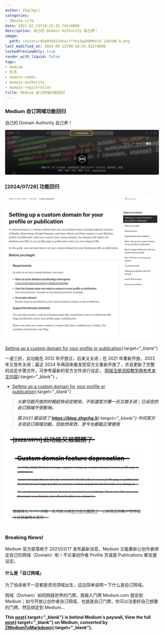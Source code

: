 ```yaml
---
author: ZhgChgLi
categories:
- ZRealm Life.
date: 2021-02-23T18:25:15.743+0000
description: 自己的 Domain Authority 自己养！
image:
  path: /assets/d9a95d4224ea/1*Yoz3gwb9HPe2d-ja6Y8W-Q.png
last_modified_at: 2024-09-22T09:16:55.922+0000
lockedPreviewOnly: true
render_with_liquid: false
tags:
- medium
- 生活
- domain-names
- domain-authority
- domain-registration
title: Medium 自订网域功能回归
---
```


### Medium 自订网域功能回归



自己的 Domain Authority 自己养！



![](/assets/d9a95d4224ea/1*Yoz3gwb9HPe2d-ja6Y8W-Q.png)



### [2024/07/28] 功能回归



![[Setting up a custom domain for your profile or publication](https://help.medium.com/hc/en-us/articles/115003053487-Setting-up-a-custom-domain-for-your-profile-or-publication){:target="_blank"}](/assets/d9a95d4224ea/1*jKAJ3wl5Zlo_0NZRgUUehA.png)



[Setting up a custom domain for your profile or publication](https://help.medium.com/hc/en-us/articles/115003053487-Setting-up-a-custom-domain-for-your-profile-or-publication){:target="_blank"}



一波三折，此功能在 2012 年开放过，后来又关闭；在 2021 年重新开放，2022 年又宣布关闭；最近 2024 年再回来看发现官方又重新开放了，并且更新了完整的设定步骤文件，可参考最新的官方文件进行设定， [网域注册流程教学再参考本文内容](https://namecheap.pxf.io/P0jdZQ){:target="_blank"} 。



- [Setting up a custom domain for your profile or publication](https://help.medium.com/hc/en-us/articles/115003053487-Setting-up-a-custom-domain-for-your-profile-or-publication){:target="_blank"}



> ***大家可趁开放的时候赶快设定使用，不知道官方哪一天又想关闭；已设定的自订网域不受影响。***



> ***我 2021 就设定了 <https://blog.zhgchg.li>{:target="_blank"} 中间官方关闭自订网域功能，但依然有效，至今也都能正常使用***



![](/assets/d9a95d4224ea/1*20gZehc0ahUOYP_vWTNn_w.png)



### Breaking News!



Medium 官方部落格于 2021/02/17 发布最新消息，Medium 又能重新让创作者绑定自己的网域（Domain）啦！不论事创作者 Profile 页或是 Publications 都支援设定。



#### 什么是「自订网域」



为了怕读者不一定都是资讯领域出生，这边简单说明一下什么是自订网域。



网域（Domain）如同网路世界的门牌，我输入门牌 Medium.com 就会到 Medium；如今开放让创作者自订网域，也就是自订门牌，你可以注册好自己想要的门牌，然后绑定到 Medium…



**This [post](https://medium.com/zrealm-life/medium-%E8%87%AA%E8%A8%82%E7%B6%B2%E5%9F%9F%E5%8A%9F%E8%83%BD%E5%9B%9E%E6%AD%B8-d9a95d4224ea){:target="_blank"} is behind Medium's paywall, View the full [post](https://medium.com/zrealm-life/medium-%E8%87%AA%E8%A8%82%E7%B6%B2%E5%9F%9F%E5%8A%9F%E8%83%BD%E5%9B%9E%E6%AD%B8-d9a95d4224ea){:target="_blank"} on Medium, converted by [ZMediumToMarkdown](https://github.com/ZhgChgLi/ZMediumToMarkdown){:target="_blank"}.**